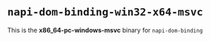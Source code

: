 # `napi-dom-binding-win32-x64-msvc`

This is the **x86_64-pc-windows-msvc** binary for `napi-dom-binding`
